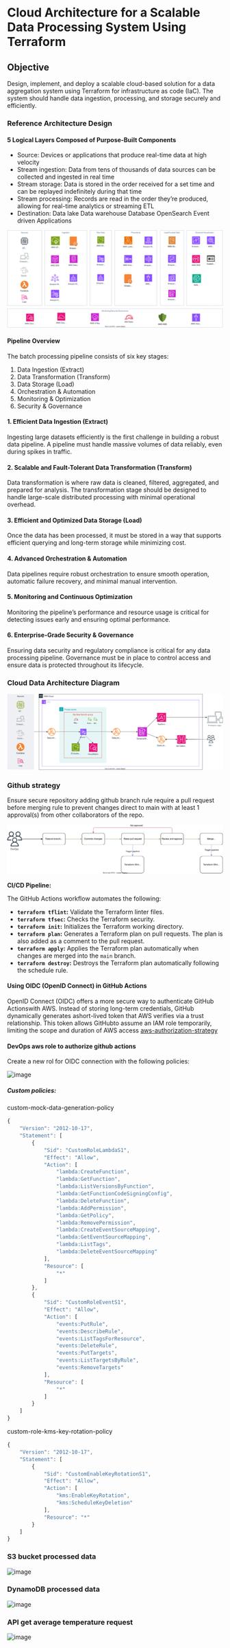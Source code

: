# Cloud Architecture for a Scalable Data Processing System Using Terraform

## Objective

Design, implement, and deploy a scalable cloud-based solution for a data aggregation
system using Terraform for infrastructure as code (IaC). The system should handle data
ingestion, processing, and storage securely and efficiently.

### Reference Architecture Design

#### 5 Logical Layers Composed of Purpose-Built Components

- Source: Devices or applications that produce real-time data at high velocity
- Stream ingestion: Data from tens of thousands of data sources can be collected and ingested in real time
- Stream storage: Data is stored in the order received for a set time and can be replayed indefinitely during that time
- Stream processing: Records are read in the order they’re produced, allowing for real-time analytics or streaming ETL
- Destination: Data lake Data warehouse Database OpenSearch Event driven Applications

![reference-architecture-design](architecture/data-batch-and-stream-reference-architecture.drawio.svg)

#### Pipeline Overview

The batch processing pipeline consists of six key stages:

1. Data Ingestion (Extract)
2. Data Transformation (Transform)
3. Data Storage (Load)
4. Orchestration & Automation
5. Monitoring & Optimization
6. Security & Governance

#### 1. Efficient Data Ingestion (Extract)

Ingesting large datasets efficiently is the first challenge in building a robust data pipeline. A pipeline must handle massive volumes of data reliably, even during spikes in traffic.

#### 2. Scalable and Fault-Tolerant Data Transformation (Transform)

Data transformation is where raw data is cleaned, filtered, aggregated, and prepared for analysis. The transformation stage should be designed to handle large-scale distributed processing with minimal operational overhead.

#### 3. Efficient and Optimized Data Storage (Load)

Once the data has been processed, it must be stored in a way that supports efficient querying and long-term storage while minimizing cost.

#### 4. Advanced Orchestration & Automation

Data pipelines require robust orchestration to ensure smooth operation, automatic failure recovery, and minimal manual intervention.

#### 5. Monitoring and Continuous Optimization

Monitoring the pipeline’s performance and resource usage is critical for detecting issues early and ensuring optimal performance.

#### 6. Enterprise-Grade Security & Governance

Ensuring data security and regulatory compliance is critical for any data processing pipeline. Governance must be in place to control access and ensure data is protected throughout its lifecycle.

### Cloud Data Architecture Diagram

![cloud-diagram](architecture/data-batch-and-stream-architecture-diagram.drawio.svg)

### Github strategy

Ensure secure repository adding github branch rule require a pull request before merging rule to prevent changes direct to main with at least 1 approval(s) from other collaborators of the repo.

![github-workflow-diagram](architecture/terraform-pipeline-workflow.drawio.svg)

**CI/CD Pipeline:**

The GitHub Actions workflow automates the following:

- **`terraform tflint`:** Validate the Terraform linter files.
- **`terraform tfsec`:** Checks the Terraform security.
- **`terraform init`:** Initializes the Terraform working directory.
- **`terraform plan`:** Generates a Terraform plan on pull requests. The plan is also added as a comment to the pull request.
- **`terraform apply`:** Applies the Terraform plan automatically when changes are merged into the `main` branch.
- **`terraform destroy`:** Destroys the Terraform plan automatically following the schedule rule.

#### Using OIDC (OpenID Connect) in GitHub Actions

OpenID Connect (OIDC) offers a more secure way to authenticate GitHub Actionswith AWS. Instead of storing long-term credentials, GitHub dynamically generates ashort-lived token that AWS verifies via a trust relationship. This token allows GitHubto assume an IAM role temporarily, limiting the scope and duration of AWS access [aws-authorization-strategy](architecture/AWSAuthorizationStrategy.md)

#### DevOps aws role to authorize github actions

Create a new rol for OIDC connection with the following policies:

![image](https://github.com/user-attachments/assets/8cb64d0a-3ebb-471a-b95a-faaa4845a273)

##### Custom policies:
custom-mock-data-generation-policy
```javascript
{
	"Version": "2012-10-17",
	"Statement": [
		{
			"Sid": "CustomRoleLambdaS1",
			"Effect": "Allow",
			"Action": [
				"lambda:CreateFunction",
				"lambda:GetFunction",
				"lambda:ListVersionsByFunction",
				"lambda:GetFunctionCodeSigningConfig",
				"lambda:DeleteFunction",
				"lambda:AddPermission",
				"lambda:GetPolicy",
				"lambda:RemovePermission",
				"lambda:CreateEventSourceMapping",
				"lambda:GetEventSourceMapping",
				"lambda:ListTags",
				"lambda:DeleteEventSourceMapping"
			],
			"Resource": [
				"*"
			]
		},
		{
			"Sid": "CustomRoleEventS1",
			"Effect": "Allow",
			"Action": [
				"events:PutRule",
				"events:DescribeRule",
				"events:ListTagsForResource",
				"events:DeleteRule",
				"events:PutTargets",
				"events:ListTargetsByRule",
				"events:RemoveTargets"
			],
			"Resource": [
				"*"
			]
		}
	]
}
```
custom-role-kms-key-rotation-policy
```javascript
{
	"Version": "2012-10-17",
	"Statement": [
		{
			"Sid": "CustomEnableKeyRotationS1",
			"Effect": "Allow",
			"Action": [
				"kms:EnableKeyRotation",
				"kms:ScheduleKeyDeletion"
			],
			"Resource": "*"
		}
	]
}
```

### S3 bucket processed data 
![image](https://github.com/user-attachments/assets/5021f199-6849-476e-81f1-05542b61c14a)

### DynamoDB processed data
![image](https://github.com/user-attachments/assets/2f491ed9-60bf-4444-97e6-3f41554b167b)

### API get average temperature request
![image](https://github.com/user-attachments/assets/661bb57c-ceb4-4759-9ffb-24e72a2e33dd)

